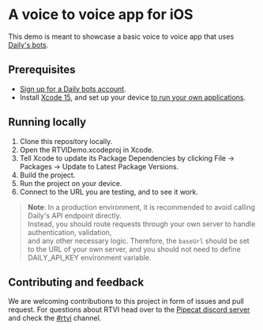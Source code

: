 # A voice to voice app for iOS

This demo is meant to showcase a basic voice to voice app that uses [Daily's bots](https://bots.daily.co).

## Prerequisites

- [Sign up for a Daily bots account](https://bots.daily.co/sign-up).
- Install [Xcode 15](https://developer.apple.com/xcode/), and set up your device [to run your own applications](https://developer.apple.com/documentation/xcode/distributing-your-app-to-registered-devices).

## Running locally

1. Clone this repository locally.
2. Open the RTVIDemo.xcodeproj in Xcode.
3. Tell Xcode to update its Package Dependencies by clicking File -> Packages -> Update to Latest Package Versions.
4. Build the project.
5. Run the project on your device.
6. Connect to the URL you are testing, and to see it work.

> **Note**: In a production environment, it is recommended to avoid calling Daily's API endpoint directly.  
> Instead, you should route requests through your own server to handle authentication, validation,  
> and any other necessary logic. Therefore, the `baseUrl` should be set to the URL of your own server,
> and you should not need to define DAILY_API_KEY environment variable.

## Contributing and feedback

We are welcoming contributions to this project in form of issues and pull request. For questions about RTVI head over to the [Pipecat discord server](https://discord.gg/pipecat) and check the [#rtvi](https://discord.com/channels/1239284677165056021/1265086477964935218) channel.
